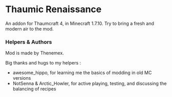 # Thaumic Renaissance

An addon for Thaumcraft 4, in Minecraft 1.7.10. Try to bring a fresh and modern air to the mod.

### Helpers & Authors

Mod is made by Thenemex.

Big thanks and hugs to my helpers :
- awesome_hippo, for learning me the basics of modding in old MC versions
- NotSenna & Arctic_Howler, for active playing, testing, and discussing the balancing of recipes